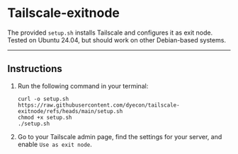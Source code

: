 # Tailscale-exitnode

The provided `setup.sh` installs Tailscale and configures it as exit node.
Tested on Ubuntu 24.04, but should work on other Debian-based systems.

---

## Instructions
1. Run the following command in your terminal:
    ```
    curl -o setup.sh https://raw.githubusercontent.com/dyecon/tailscale-exitnode/refs/heads/main/setup.sh
    chmod +x setup.sh
    ./setup.sh
    ```
2. Go to your Tailscale admin page, find the settings for your server, and enable `Use as exit node`.